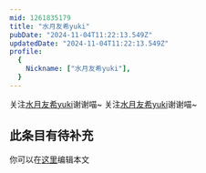 ```yaml
---
mid: 1261835179
title: "水月友希yuki"
pubDate: "2024-11-04T11:22:13.549Z"
updatedDate: "2024-11-04T11:22:13.549Z"
profile:
  {
    Nickname: ["水月友希yuki"],
  }
---
```


关注[水月友希yuki](https://space.bilibili.com/1261835179)谢谢喵~ 关注[水月友希yuki](https://space.bilibili.com/1261835179)谢谢喵~

## 此条目有待补充
你可以在[这里](https://github.com/Yuhanawa/VTuber.ICU-Content/edit/master/v/水月友希yuki/index.md)编辑本文
